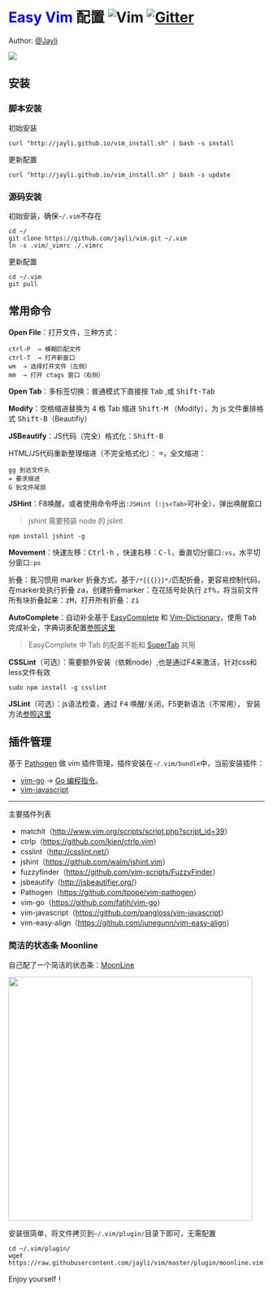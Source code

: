 # <font color=blue>Easy Vim</font> 配置  ![Vim](https://img.shields.io/badge/vim-awesome-brightgreen.svg) [![Gitter](https://img.shields.io/badge/gitter-join%20chat-yellowgreen.svg)](https://gitter.im/jayli/vim?utm_source=badge&utm_medium=badge&utm_campaign=pr-badge&utm_content=body_badge) 

Author: [@Jayli](http://jayli.github.io/)

![](https://gw.alicdn.com/tfs/TB1.NH3b7voK1RjSZFwXXciCFXa-2778-1602.png)

## 安装

### 脚本安装

初始安装

	curl "http://jayli.github.io/vim_install.sh" | bash -s install

更新配置

	curl "http://jayli.github.io/vim_install.sh" | bash -s update 

### 源码安装

初始安装，确保`~/.vim`不存在

	cd ~/
	git clone https://github.com/jayli/vim.git ~/.vim
	ln -s .vim/_vimrc ./.vimrc

更新配置

	cd ~/.vim
	git pull

## 常用命令

**Open File**：打开文件，三种方式：

	ctrl-P	→ 模糊匹配文件
	ctrl-T	→ 打开新窗口
	wm	→ 选择打开文件（左侧）
	mm	→ 打开 ctags 窗口（右侧）

**Open Tab**：多标签切换：普通模式下直接按 <kbd>Tab</kbd> ,或 <kbd>Shift-Tab</kbd>

**Modify**：空格缩进替换为 4 格 Tab 缩进 <kbd>Shift-M</kbd> （Modify），为 js 文件重排格式 <kbd>Shift-B</kbd>（Beautifiy）

**JSBeautify**：JS代码（完全）格式化：<kbd>Shift-B</kbd>

HTML/JS代码重新整理缩进（不完全格式化）： <kbd>=</kbd>，全文缩进：

	gg 到达文件头
	= 要求缩进
	G 到文件尾部

**JSHint**：F8唤醒，或者使用命令呼出`:JSHint`（`:js<Tab>`可补全），弹出唤醒窗口

> jshint 需要预装 node 的 jslint

	npm install jshint -g

**Movement**：快速左移：<kbd>Ctrl-h</kbd> ，快速右移：<kbd>C-l</kbd>，垂直切分窗口`:vs`，水平切分窗口`:ps`

折叠：我习惯用 marker 折叠方式，基于`/*{{{}}}*/`匹配折叠，更容易控制代码，在marker处执行折叠 <kbd>za</kbd>，创建折叠marker：在花括号处执行 <kbd>zf%</kbd>，将当前文件所有块折叠起来：<kbd>zM</kbd>，打开所有折叠：<kbd>zi</kbd>

**AutoComplete**：自动补全基于 [EasyComplete](https://github.com/jayli/vim-easycomplete) 和 [Vim-Dictionary](https://github.com/jayli/vim-dictionary)，使用 <kbd>Tab</kbd> 完成补全，字典词表配置[参照这里](https://github.com/jayli/vim-dictionary)

> EasyComplete 中 Tab 的配置不能和 [SuperTab](https://github.com/ervandew/supertab) 共用

**CSSLint**（可选）：需要额外安装（依赖node）,也是通过F4来激活，针对css和less文件有效

	sudo npm install -g csslint

**JSLint**（可选）：js语法检查，通过 <kbd>F4</kbd> 唤醒/关闭，F5更新语法（不常用）， 安装方法[参照这里](http://bbs.piaoxian.net/thread-8047-1-1.html)

## 插件管理

基于 [Pathogen](https://github.com/tpope/vim-pathogen) 做 vim 插件管理，插件安装在`~/.vim/bundle`中，当前安装插件：

- [vim-go](https://github.com/fatih/vim-go) → [Go 编程指令](https://github.com/fatih/vim-go#features)。
- [vim-javascript](https://github.com/pangloss/vim-javascript)

------

主要插件列表

- matchit（<http://www.vim.org/scripts/script.php?script_id=39>）
- ctrlp（<https://github.com/kien/ctrlp.vim>）
- csslint（<http://csslint.net/>）
- jshint（<https://github.com/walm/jshint.vim>）
- fuzzyfinder（<https://github.com/vim-scripts/FuzzyFinder>）
- jsbeautify（<http://jsbeautifier.org/>）
- Pathogen（<https://github.com/tpope/vim-pathogen>）
- vim-go（<https://github.com/fatih/vim-go>）
- vim-javascript（<https://github.com/pangloss/vim-javascript>）
- vim-easy-align（<https://github.com/junegunn/vim-easy-align>）

### 简洁的状态条 Moonline

自己配了一个简洁的状态条：[MoonLine](https://raw.githubusercontent.com/jayli/vim/master/plugin/moonline.vim)

<img src="https://gw.alicdn.com/tfs/TB1NzkVb4TpK1RjSZFGXXcHqFXa-801-139.png" width=480>

安装很简单，将文件拷贝到`~/.vim/plugin/`目录下即可，无需配置

	cd ~/.vim/plugin/
	wget https://raw.githubusercontent.com/jayli/vim/master/plugin/moonline.vim

Enjoy yourself！
